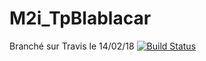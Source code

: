 # M2i_TpBlablacar
Branché sur Travis le 14/02/18
[![Build Status](https://travis-ci.org/TregMor/M2i_TpBlablacar.svg?branch=master)](https://travis-ci.org/TregMor/M2i_TpBlablacar)
